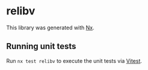 # relibv

This library was generated with [Nx](https://nx.dev).

## Running unit tests

Run `nx test relibv` to execute the unit tests via [Vitest](https://vitest.dev/).
